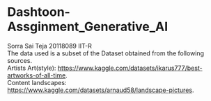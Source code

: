 # Dashtoon-Assginment_Generative_AI
Sorra Sai Teja 20118089 IIT-R  <br />
The data used is a subset of the Dataset obtained from the following sources.  <br />
Artists Art(style): https://www.kaggle.com/datasets/ikarus777/best-artworks-of-all-time. <br />
Content landscapes: https://www.kaggle.com/datasets/arnaud58/landscape-pictures.
